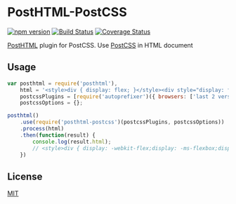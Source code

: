 # PostHTML-PostCSS
[![npm version](https://badge.fury.io/js/posthtml-postcss.svg)](https://badge.fury.io/js/posthtml-postcss)
[![Build Status](https://travis-ci.org/posthtml/posthtml-postcss.svg?branch=master)](https://travis-ci.org/posthtml/posthtml-postcss?branch=master)
[![Coverage Status](https://coveralls.io/repos/github/posthtml/posthtml-postcss/badge.svg?branch=master)](https://coveralls.io/github/posthtml/posthtml-postcss?branch=master)

[PostHTML](https://github.com/posthtml/posthtml/) plugin for PostCSS. Use [PostCSS](https://github.com/postcss/postcss/) in HTML document

## Usage
```javascript
var posthtml = require('posthtml'),
    html = '<style>div { display: flex; }</style><div style="display: flex;">Text</div>',
    postcssPlugins = [require('autoprefixer')({ browsers: ['last 2 versions'] })],
    postcssOptions = {};

posthtml()
    .use(require('posthtml-postcss')(postcssPlugins, postcssOptions))
    .process(html)
    .then(function(result) {
        console.log(result.html);
        // <style>div { display: -webkit-flex;display: -ms-flexbox;display: flex; }</style><div style="display: -webkit-flex;display: -ms-flexbox;display: flex;">Text</div>
    })
```

## License

[MIT](LICENSE)
